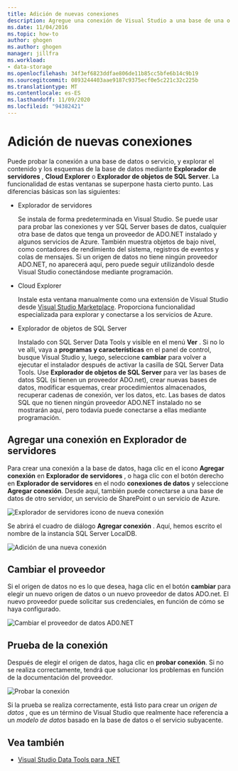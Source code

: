 ```yaml
---
title: Adición de nuevas conexiones
description: Agregue una conexión de Visual Studio a una base de una o un servicio, y explore el contenido y los esquemas de la base de los, utilizando Explorador de servidores, Cloud Explorer o Explorador de objetos de SQL Server.
ms.date: 11/04/2016
ms.topic: how-to
author: ghogen
ms.author: ghogen
manager: jillfra
ms.workload:
- data-storage
ms.openlocfilehash: 34f3ef6823ddfae806de11b85cc5bfe6b14c9b19
ms.sourcegitcommit: 0893244403aae9187c9375ecf0e5c221c32c225b
ms.translationtype: MT
ms.contentlocale: es-ES
ms.lasthandoff: 11/09/2020
ms.locfileid: "94382421"
---
```

# <a name="add-new-connections"></a>Adición de nuevas conexiones

Puede probar la conexión a una base de datos o servicio, y explorar el contenido y los esquemas de la base de datos mediante **Explorador de servidores** , **Cloud Explorer** o **Explorador de objetos de SQL Server**. La funcionalidad de estas ventanas se superpone hasta cierto punto. Las diferencias básicas son las siguientes:

- Explorador de servidores

   Se instala de forma predeterminada en Visual Studio. Se puede usar para probar las conexiones y ver SQL Server bases de datos, cualquier otra base de datos que tenga un proveedor de ADO.NET instalado y algunos servicios de Azure. También muestra objetos de bajo nivel, como contadores de rendimiento del sistema, registros de eventos y colas de mensajes. Si un origen de datos no tiene ningún proveedor ADO.NET, no aparecerá aquí, pero puede seguir utilizándolo desde Visual Studio conectándose mediante programación.

- Cloud Explorer

   Instale esta ventana manualmente como una extensión de Visual Studio desde [Visual Studio Marketplace](https://marketplace.visualstudio.com/items?itemName=ms-azuretools.CloudExplorerForVS). Proporciona funcionalidad especializada para explorar y conectarse a los servicios de Azure.

- Explorador de objetos de SQL Server

   Instalado con SQL Server Data Tools y visible en el menú **Ver** . Si no lo ve allí, vaya a **programas y características** en el panel de control, busque Visual Studio y, luego, seleccione **cambiar** para volver a ejecutar el instalador después de activar la casilla de SQL Server Data Tools. Use **Explorador de objetos de SQL Server** para ver las bases de datos SQL (si tienen un proveedor ADO.net), crear nuevas bases de datos, modificar esquemas, crear procedimientos almacenados, recuperar cadenas de conexión, ver los datos, etc. Las bases de datos SQL que no tienen ningún proveedor ADO.NET instalado no se mostrarán aquí, pero todavía puede conectarse a ellas mediante programación.

## <a name="add-a-connection-in-server-explorer"></a>Agregar una conexión en Explorador de servidores

Para crear una conexión a la base de datos, haga clic en el icono **Agregar conexión** en **Explorador de servidores** , o haga clic con el botón derecho en **Explorador de servidores** en el nodo **conexiones de datos** y seleccione **Agregar conexión**. Desde aquí, también puede conectarse a una base de datos de otro servidor, un servicio de SharePoint o un servicio de Azure.

![Explorador de servidores icono de nueva conexión](../data-tools/media/raddata-server-explorer-new-connection-icon.png)

Se abrirá el cuadro de diálogo **Agregar conexión** . Aquí, hemos escrito el nombre de la instancia SQL Server LocalDB.

![Adición de una nueva conexión](../data-tools/media/raddata-add-new-connection-dialog.png)

## <a name="change-the-provider"></a>Cambiar el proveedor

Si el origen de datos no es lo que desea, haga clic en el botón **cambiar** para elegir un nuevo origen de datos o un nuevo proveedor de datos ADO.net. El nuevo proveedor puede solicitar sus credenciales, en función de cómo se haya configurado.

![Cambiar el proveedor de datos AD0.NET](../data-tools/media/raddata-change-ad0.net-data-provider.png)

## <a name="test-the-connection"></a>Prueba de la conexión

Después de elegir el origen de datos, haga clic en **probar conexión**. Si no se realiza correctamente, tendrá que solucionar los problemas en función de la documentación del proveedor.

![Probar la conexión](../data-tools/media/raddata-test-connection.png)

Si la prueba se realiza correctamente, está listo para crear un *origen de datos* , que es un término de Visual Studio que realmente hace referencia a un *modelo de datos* basado en la base de datos o el servicio subyacente.

## <a name="see-also"></a>Vea también

- [Visual Studio Data Tools para .NET](../data-tools/visual-studio-data-tools-for-dotnet.md)
